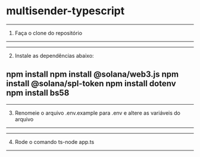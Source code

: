 # multisender-typescript

--------------------------------------
1. Faça o clone do repositório
--------------------------------------

--------------------------------------
2. Instale as dependências abaixo:

npm install
npm install @solana/web3.js
npm install @solana/spl-token
npm install dotenv
npm install bs58
--------------------------------------

--------------------------------------
3. Renomeie o arquivo .env.example
   para .env e altere as variáveis do arquivo
--------------------------------------

--------------------------------------
4. Rode o comando ts-node app.ts
--------------------------------------

